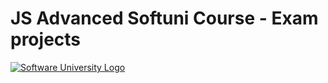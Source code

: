 # JS Advanced Softuni Course - Exam projects

[![Software University Logo](https://goo.gl/KYm0Tz)](https://softuni.bg)
